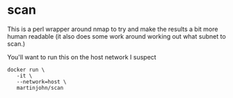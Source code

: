 # scan

This is a perl wrapper around nmap to try and make the results a bit more human readable (it also does some work around working out what subnet to scan.)

You'll want to run this on the host network I suspect

    docker run \
       -it \
       --network=host \
       martinjohn/scan
